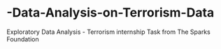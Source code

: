 # -Data-Analysis-on-Terrorism-Data
Exploratory Data Analysis - Terrorism internship Task from The Sparks Foundation
